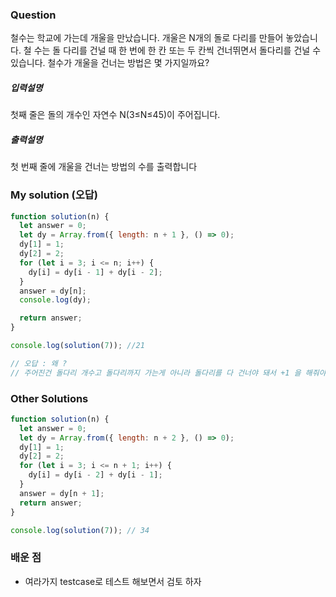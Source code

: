 ### Question

철수는 학교에 가는데 개울을 만났습니다. 개울은 N개의 돌로 다리를 만들어 놓았습니다. 철
수는 돌 다리를 건널 때 한 번에 한 칸 또는 두 칸씩 건너뛰면서 돌다리를 건널 수 있습니다.
철수가 개울을 건너는 방법은 몇 가지일까요?

##### 입력설명

첫째 줄은 돌의 개수인 자연수 N(3≤N≤45)이 주어집니다.

##### 출력설명

첫 번째 줄에 개울을 건너는 방법의 수를 출력합니다

### My solution (오답)

```javascript
function solution(n) {
  let answer = 0;
  let dy = Array.from({ length: n + 1 }, () => 0);
  dy[1] = 1;
  dy[2] = 2;
  for (let i = 3; i <= n; i++) {
    dy[i] = dy[i - 1] + dy[i - 2];
  }
  answer = dy[n];
  console.log(dy);

  return answer;
}

console.log(solution(7)); //21

// 오답 : 왜 ?
// 주어진건 돌다리 개수고 돌다리까지 가는게 아니라 돌다리를 다 건너야 돼서 +1 을 해줘야 한다.
```

### Other Solutions

```javascript
function solution(n) {
  let answer = 0;
  let dy = Array.from({ length: n + 2 }, () => 0);
  dy[1] = 1;
  dy[2] = 2;
  for (let i = 3; i <= n + 1; i++) {
    dy[i] = dy[i - 2] + dy[i - 1];
  }
  answer = dy[n + 1];
  return answer;
}

console.log(solution(7)); // 34
```

### 배운 점

- 여라가지 testcase로 테스트 해보면서 검토 하자
